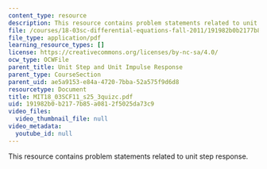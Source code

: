 ```yaml
---
content_type: resource
description: This resource contains problem statements related to unit step response.
file: /courses/18-03sc-differential-equations-fall-2011/191982b0b2177b85a0812f5025da73c9_MIT18_03SCF11_s25_3quizc.pdf
file_type: application/pdf
learning_resource_types: []
license: https://creativecommons.org/licenses/by-nc-sa/4.0/
ocw_type: OCWFile
parent_title: Unit Step and Unit Impulse Response
parent_type: CourseSection
parent_uid: ae5a9153-e84a-4720-7bba-52a575f9d6d8
resourcetype: Document
title: MIT18_03SCF11_s25_3quizc.pdf
uid: 191982b0-b217-7b85-a081-2f5025da73c9
video_files:
  video_thumbnail_file: null
video_metadata:
  youtube_id: null
---
```

This resource contains problem statements related to unit step response.